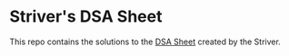 # Striver's DSA Sheet
This repo contains the solutions to the [DSA Sheet](https://takeuforward.org/interviews/strivers-sde-sheet-top-coding-interview-problems/) created by the Striver.

